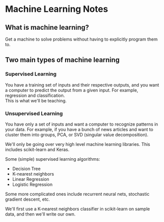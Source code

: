 # Machine Learning Notes

## What is machine learning?  
Get a machine to solve problems without having to explicitly program them to.

## Two main types of machine learning
### Supervised Learning

You have a training set of inputs and their respective outputs, and you want a computer to predict the output from a given input. For example, regression and classification.   
This is what we'll be teaching.

### Unsupervised Learning

You have only a set of inputs and want a computer to recognize patterns in your data. For example, if you have a bunch of news articles and want to cluster them into groups, PCA, or SVD (singular value decomposition).

We'll only be going over very high level machine learning libraries. This includes scikit-learn and Keras.

Some (simple) supervised learning algorithms:
* Decision Tree
* K-nearest neighbors
* Linear Regression
* Logistic Regression

Some more complicated ones include recurrent neural nets, stochastic gradient descent, etc.

We'll first use a K-nearest neighbors classifier in scikit-learn on sample data, and then we'll write our own.